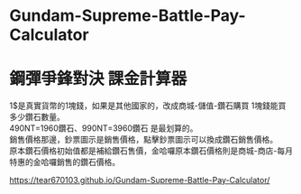 # Gundam-Supreme-Battle-Pay-Calculator
# 鋼彈爭鋒對決 課金計算器  
1$是真實貨幣的1塊錢，如果是其他國家的，改成商城-儲值-鑽石購買 1塊錢能買多少鑽石數量。  
490NT=1960鑽石、990NT=3960鑽石 是最划算的。  
銷售價格那邊，鈔票圖示是銷售價格，點擊鈔票圖示可以換成鑽石銷售價格。  
原本鑽石價格初始值都是補給鑽石售價，金哈囉原本鑽石價格則是商城-商店-每月特惠的金哈囉銷售的鑽石價格。  

https://tear670103.github.io/Gundam-Supreme-Battle-Pay-Calculator/
